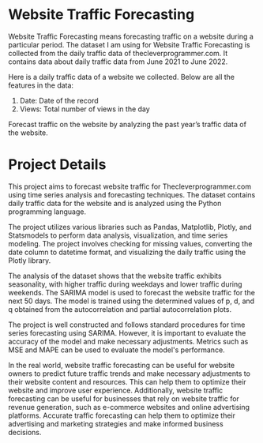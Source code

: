 # Website Traffic Forecasting

Website Traffic Forecasting means forecasting traffic on a website during a particular period. The dataset I am using for Website Traffic Forecasting is collected from the daily traffic data of thecleverprogrammer.com. It contains data about daily traffic data from June 2021 to June 2022. 

Here is a daily traffic data of a website we collected. Below are all the features in the data:

1. Date: Date of the record
2. Views: Total number of views in the day

Forecast traffic on the website by analyzing the past year’s traffic data of the website.

# Project Details

This project aims to forecast website traffic for Thecleverprogrammer.com using time series analysis and forecasting techniques. The dataset contains daily traffic data for the website and is analyzed using the Python programming language.

The project utilizes various libraries such as Pandas, Matplotlib, Plotly, and Statsmodels to perform data analysis, visualization, and time series modeling. The project involves checking for missing values, converting the date column to datetime format, and visualizing the daily traffic using the Plotly library.

The analysis of the dataset shows that the website traffic exhibits seasonality, with higher traffic during weekdays and lower traffic during weekends. The SARIMA model is used to forecast the website traffic for the next 50 days. The model is trained using the determined values of p, d, and q obtained from the autocorrelation and partial autocorrelation plots.

The project is well constructed and follows standard procedures for time series forecasting using SARIMA. However, it is important to evaluate the accuracy of the model and make necessary adjustments. Metrics such as MSE and MAPE can be used to evaluate the model's performance.

In the real world, website traffic forecasting can be useful for website owners to predict future traffic trends and make necessary adjustments to their website content and resources. This can help them to optimize their website and improve user experience. Additionally, website traffic forecasting can be useful for businesses that rely on website traffic for revenue generation, such as e-commerce websites and online advertising platforms. Accurate traffic forecasting can help them to optimize their advertising and marketing strategies and make informed business decisions.